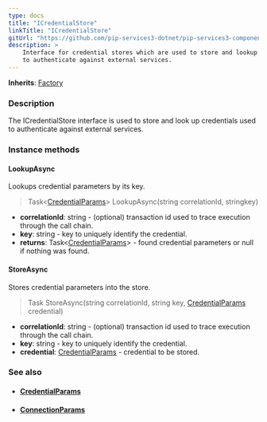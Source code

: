 ```yaml
---
type: docs
title: "ICredentialStore"
linkTitle: "ICredentialStore"
gitUrl: "https://github.com/pip-services3-dotnet/pip-services3-components-dotnet"
description: >
    Interface for credential stores which are used to store and lookup credentials
    to authenticate against external services.
---
```


**Inherits**: [Factory](../../build/factory)

### Description

The ICredentialStore interface is used to store and look up credentials used to authenticate against external services.

### Instance methods

#### LookupAsync
Lookups credential parameters by its key.

> Task<[CredentialParams](../credential_params)> LookupAsync(string correlationId, stringkey)

- **correlationId**: string - (optional) transaction id used to trace execution through the call chain.
- **key**: string - key to uniquely identify the credential.
- **returns**: Task<[CredentialParams](../credential_params)> - found credential parameters or null if nothing was found.


#### StoreAsync
Stores credential parameters into the store.

> Task StoreAsync(string correlationId, string key, [CredentialParams](../credential_params) credential)

- **correlationId**: string - (optional) transaction id used to trace execution through the call chain.
- **key**: string - key to uniquely identify the credential.
- **credential**: [CredentialParams](../credential_params) - credential to be stored.



### See also
- #### [CredentialParams](../credential_params)
- #### [ConnectionParams](../../connect/connection_params)
